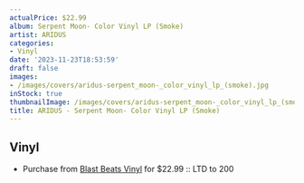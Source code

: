 ```yaml
---
actualPrice: $22.99
album: Serpent Moon- Color Vinyl LP (Smoke)
artist: ARIDUS
categories:
- Vinyl
date: '2023-11-23T18:53:59'
draft: false
images:
- /images/covers/aridus-serpent_moon-_color_vinyl_lp_(smoke).jpg
inStock: true
thumbnailImage: /images/covers/aridus-serpent_moon-_color_vinyl_lp_(smoke)-thumb.jpg
title: ARIDUS - Serpent Moon- Color Vinyl LP (Smoke)
---
```


## Vinyl
* Purchase from [Blast Beats Vinyl](https://blastbeatsvinyl.com/products/aridus-serpent-moon-color-vinyl-lp-smoke-ltd-to-200) for $22.99 :: LTD to 200
